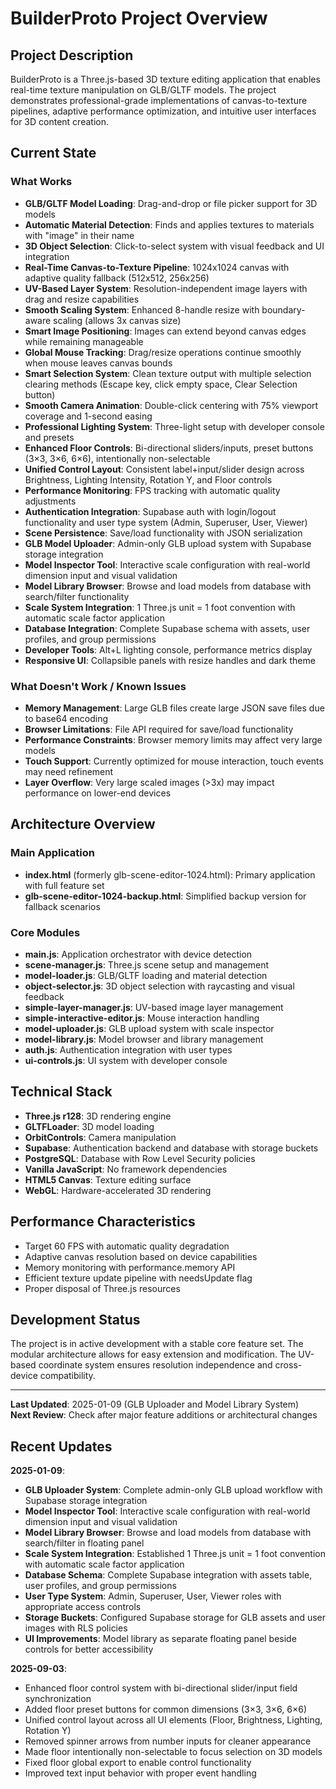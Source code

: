 # BuilderProto Project Overview

## Project Description
BuilderProto is a Three.js-based 3D texture editing application that enables real-time texture manipulation on GLB/GLTF models. The project demonstrates professional-grade implementations of canvas-to-texture pipelines, adaptive performance optimization, and intuitive user interfaces for 3D content creation.

## Current State

### What Works
- **GLB/GLTF Model Loading**: Drag-and-drop or file picker support for 3D models
- **Automatic Material Detection**: Finds and applies textures to materials with "image" in their name
- **3D Object Selection**: Click-to-select system with visual feedback and UI integration
- **Real-Time Canvas-to-Texture Pipeline**: 1024x1024 canvas with adaptive quality fallback (512x512, 256x256)
- **UV-Based Layer System**: Resolution-independent image layers with drag and resize capabilities
- **Smooth Scaling System**: Enhanced 8-handle resize with boundary-aware scaling (allows 3x canvas size)
- **Smart Image Positioning**: Images can extend beyond canvas edges while remaining manageable  
- **Global Mouse Tracking**: Drag/resize operations continue smoothly when mouse leaves canvas bounds
- **Smart Selection System**: Clean texture output with multiple selection clearing methods (Escape key, click empty space, Clear Selection button)
- **Smooth Camera Animation**: Double-click centering with 75% viewport coverage and 1-second easing
- **Professional Lighting System**: Three-light setup with developer console and presets
- **Enhanced Floor Controls**: Bi-directional sliders/inputs, preset buttons (3×3, 3×6, 6×6), intentionally non-selectable
- **Unified Control Layout**: Consistent label+input/slider design across Brightness, Lighting Intensity, Rotation Y, and Floor controls
- **Performance Monitoring**: FPS tracking with automatic quality adjustments
- **Authentication Integration**: Supabase auth with login/logout functionality and user type system (Admin, Superuser, User, Viewer)
- **Scene Persistence**: Save/load functionality with JSON serialization
- **GLB Model Uploader**: Admin-only GLB upload system with Supabase storage integration
- **Model Inspector Tool**: Interactive scale configuration with real-world dimension input and visual validation
- **Model Library Browser**: Browse and load models from database with search/filter functionality
- **Scale System Integration**: 1 Three.js unit = 1 foot convention with automatic scale factor application
- **Database Integration**: Complete Supabase schema with assets, user profiles, and group permissions
- **Developer Tools**: Alt+L lighting console, performance metrics display
- **Responsive UI**: Collapsible panels with resize handles and dark theme

### What Doesn't Work / Known Issues
- **Memory Management**: Large GLB files create large JSON save files due to base64 encoding
- **Browser Limitations**: File API required for save/load functionality
- **Performance Constraints**: Browser memory limits may affect very large models
- **Touch Support**: Currently optimized for mouse interaction, touch events may need refinement
- **Layer Overflow**: Very large scaled images (>3x) may impact performance on lower-end devices

## Architecture Overview

### Main Application
- **index.html** (formerly glb-scene-editor-1024.html): Primary application with full feature set
- **glb-scene-editor-1024-backup.html**: Simplified backup version for fallback scenarios

### Core Modules
- **main.js**: Application orchestrator with device detection
- **scene-manager.js**: Three.js scene setup and management
- **model-loader.js**: GLB/GLTF loading and material detection
- **object-selector.js**: 3D object selection with raycasting and visual feedback
- **simple-layer-manager.js**: UV-based image layer management
- **simple-interactive-editor.js**: Mouse interaction handling
- **model-uploader.js**: GLB upload system with scale inspector
- **model-library.js**: Model browser and library management
- **auth.js**: Authentication integration with user types
- **ui-controls.js**: UI system with developer console

## Technical Stack
- **Three.js r128**: 3D rendering engine
- **GLTFLoader**: 3D model loading
- **OrbitControls**: Camera manipulation
- **Supabase**: Authentication backend and database with storage buckets
- **PostgreSQL**: Database with Row Level Security policies
- **Vanilla JavaScript**: No framework dependencies
- **HTML5 Canvas**: Texture editing surface
- **WebGL**: Hardware-accelerated 3D rendering

## Performance Characteristics
- Target 60 FPS with automatic quality degradation
- Adaptive canvas resolution based on device capabilities
- Memory monitoring with performance.memory API
- Efficient texture update pipeline with needsUpdate flag
- Proper disposal of Three.js resources

## Development Status
The project is in active development with a stable core feature set. The modular architecture allows for easy extension and modification. The UV-based coordinate system ensures resolution independence and cross-device compatibility.

---
**Last Updated**: 2025-01-09 (GLB Uploader and Model Library System)  
**Next Review**: Check after major feature additions or architectural changes

## Recent Updates

**2025-01-09**: 
- **GLB Uploader System**: Complete admin-only GLB upload workflow with Supabase storage integration
- **Model Inspector Tool**: Interactive scale configuration with real-world dimension input and visual validation
- **Model Library Browser**: Browse and load models from database with search/filter in floating panel
- **Scale System Integration**: Established 1 Three.js unit = 1 foot convention with automatic scale factor application
- **Database Schema**: Complete Supabase integration with assets table, user profiles, and group permissions
- **User Type System**: Admin, Superuser, User, Viewer roles with appropriate access controls
- **Storage Buckets**: Configured Supabase storage for GLB assets and user images with RLS policies
- **UI Improvements**: Model library as separate floating panel beside controls for better accessibility

**2025-09-03**: 
- Enhanced floor control system with bi-directional slider/input field synchronization
- Added floor preset buttons for common dimensions (3×3, 3×6, 6×6) 
- Unified control layout across all UI elements (Floor, Brightness, Lighting, Rotation Y)
- Removed spinner arrows from number inputs for cleaner appearance
- Made floor intentionally non-selectable to focus selection on 3D models
- Fixed floor global export to enable control functionality
- Improved text input behavior with proper event handling